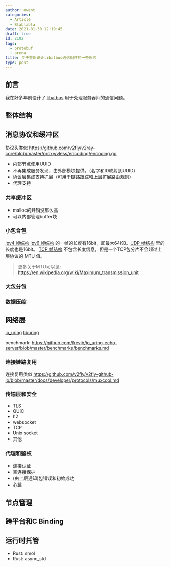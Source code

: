 ```yaml
---
author: owent
categories:
  - Article
  - Blablabla
date: 2021-01-30 12:19:45
draft: true
id: 2102
tags: 
  - protobuf
  - arena
title: 关于重新设计libatbus通信组件的一些思考
type: post
---
```


## 前言

我在好多年前设计了 [libatbus][2] 用于处理服务器间的通信问题。

## 整体结构

## 消息协议和缓冲区

协议头类似 https://github.com/v2fly/v2ray-core/blob/master/proxy/vless/encoding/encoding.go

+ 内部节点使用UUID
+ 不再集成服务发现，由外部模块提供。（名字和ID映射到UUID）
+ 协议层集成支持扩展（可用于链路跟踪和上层扩展路由规则）
+ 代理支持

### 共享缓冲区

+ malloc的开销没那么高
+ 可以内部管理buffer块

### 小包合包

[ipv4 帧结构][5] [ipv6 帧结构][6] 的一帧的长度有16bit，即最大64KB。[UDP 帧结构][7] 里的长度也是16bit。
[TCP 帧结构][8] 不包含长度信息，但是一个TCP包分片不会超过上层协议的 MTU 值。

> 更多关于MTU可以见: https://en.wikipedia.org/wiki/Maximum_transmission_unit

### 大包分包

### 数据压缩

## 网络层

[io_uring][3] [liburing][4]

benchmark: https://github.com/frevib/io_uring-echo-server/blob/master/benchmarks/benchmarks.md

### 连接链路复用

连接复用类似 https://github.com/v2fly/v2fly-github-io/blob/master/docs/developer/protocols/muxcool.md

### 传输层和安全

+ TLS
+ QUIC
+ h2
+ websocket
+ TCP
+ Unix socket
+ 其他

### 代理和鉴权

+ 连接认证
+ 空连接保护
+ (由上层通知)包错误和初始成功
+ 心跳

## 节点管理

## 跨平台和C Binding

## 运行时托管

+ Rust: smol
+ Rust: async_std

[1]: https://github.com/protocolbuffers/protobuf
[2]: https://github.com/atframework/libatbus
[3]: https://kernel.dk/io_uring.pdf
[4]: https://github.com/axboe/liburing
[5]: https://tools.ietf.org/html/rfc791#section-3.1
[6]: https://tools.ietf.org/html/rfc8200#section-3
[7]: https://tools.ietf.org/html/rfc768
[8]: https://tools.ietf.org/html/rfc793#page-15
